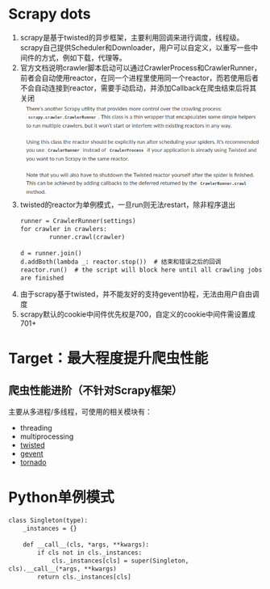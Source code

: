 # Scrapy dots

1. scrapy是基于twisted的异步框架，主要利用回调来进行调度，线程级。scrapy自己提供Scheduler和Downloader，用户可以自定义，以重写一些中间件的方式，例如下载，代理等。
1. 官方文档说明crawler脚本启动可以通过CrawlerProcess和CrawlerRunner，前者会自动使用reactor，在同一个进程里使用同一个reactor，而若使用后者不会自动连接到reactor，需要手动启动，并添加Callback在爬虫结束后将其关闭
![image](./assets/rector.png)
1. twisted的reactor为单例模式，一旦run则无法restart，除非程序退出  
    ```
    runner = CrawlerRunner(settings)
    for crawler in crawlers:
            runner.crawl(crawler)
            
    d = runner.join()
    d.addBoth(lambda _: reactor.stop())  # 结束和错误之后的回调
    reactor.run()  # the script will block here until all crawling jobs are finished
    ```
1. 由于scrapy基于twisted，并不能友好的支持gevent协程，无法由用户自由调度
1. scrapy默认的cookie中间件优先权是700，自定义的cookie中间件需设置成701+

# Target：最大程度提升爬虫性能

## 爬虫性能进阶（不针对Scrapy框架）

主要从多进程/多线程，可使用的相关模块有：
* threading
* multiprocessing
* [twisted](https://github.com/twisted/twisted)
* [gevent](https://github.com/gevent/gevent)
* [tornado](https://github.com/tornadoweb/tornado)

# Python单例模式
```
class Singleton(type):
    _instances = {}  
  
    def __call__(cls, *args, **kwargs):
        if cls not in cls._instances:
            cls._instances[cls] = super(Singleton, cls).__call__(*args, **kwargs)
        return cls._instances[cls]
```